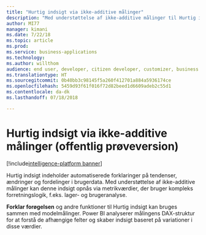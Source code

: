 ```yaml
---
title: "Hurtig indsigt via ikke-additive målinger"
description: "Med understøttelse af ikke-additive målinger til Hurtig indsigt kan denne indsigt opnås via metrikværdier, der bruger kompleks forretningslogik, f.eks. lager- og brugeranalyse"
author: MI77
manager: kimani
ms.date: 7/22/18
ms.topic: article
ms.prod: 
ms.service: business-applications
ms.technology: 
ms.author: willthom
audience: end user, developer, citizen developer, customizer, business analyst, IT pro
ms.translationtype: HT
ms.sourcegitcommit: 0b40bb3c98145f5a260f412701a884a5936174ce
ms.openlocfilehash: 5459d93f61f016f72d82beed1d6609adeb2c55d1
ms.contentlocale: da-dk
ms.lasthandoff: 07/18/2018

---
```


# <a name="quick-insights-for-non-additive-measures-public-preview"></a>Hurtig indsigt via ikke-additive målinger (offentlig prøveversion)

[!include[intelligence-platform banner](../../includes/intelligence-platform.md)]

Hurtig indsigt indeholder automatiserede forklaringer på tendenser, ændringer og fordelinger i brugerdata. Med understøttelse af ikke-additive målinger kan denne indsigt opnås via metrikværdier, der bruger kompleks forretningslogik, f.eks. lager- og brugeranalyse. 

**Forklar forøgelsen** og andre funktioner til Hurtig indsigt kan bruges sammen med modelmålinger. Power BI analyserer målingens DAX-struktur for at forstå de afhængige felter og skaber indsigt baseret på variationer i disse værdier.

<!--
### Who uses this feature
This feature is intended for all report users. It works without any additional setup. 
## Status
### Development status
In development
#### Target timeframe
October ‘18
-->

